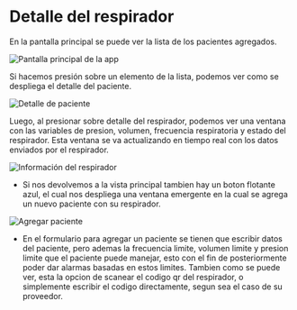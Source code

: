 # Detalle del respirador

En la pantalla principal se puede ver la lista de los pacientes agregados.

![Pantalla principal de la app](../img/listapacientes.jpeg)

Si hacemos presión sobre un elemento de la lista, podemos ver como se despliega el detalle del paciente.

![Detalle de paciente](../img/listapacientes_detalle.jpeg)

Luego, al presionar sobre detalle del respirador, podemos ver una ventana con las variables de presion, volumen, frecuencia respiratoria y estado del respirador. Esta ventana se va actualizando en tiempo real con los datos enviados por el respirador.

![Información del respirador](../img/detalle_respirador.jpeg)

- Si nos devolvemos a la vista principal tambien hay un boton flotante azul, el cual nos despliega una ventana emergente en la cual se agrega un nuevo paciente con su respirador.

![Agregar paciente](../img/agregar_usuario.jpeg)

- En el formulario para agregar un paciente se tienen que escribir datos del paciente, pero ademas la frecuencia limite, volumen limite y presion limite que el paciente puede manejar, esto con el fin de posteriormente poder dar alarmas basadas en estos limites. Tambien como se puede ver, esta la opcion de scanear el codigo qr del respirador, o simplemente escribir el codigo directamente, segun sea el caso de su proveedor.